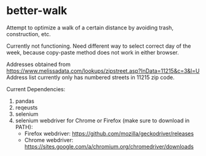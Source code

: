 # better-walk
Attempt to optimize a walk of a certain distance by avoiding trash, construction, etc.

Currently not functioning. Need different way to select correct day of the week, because copy-paste method does not work in either browser.

Addresses obtained from https://www.melissadata.com/lookups/zipstreet.asp?InData=11215&c=3&l=U   
Address list currently only has numbered streets in 11215 zip code.

Current Dependencies:
1. pandas
2. reqeusts
3. selenium
4. selenium webdriver for Chrome or Firefox (make sure to download in PATH): 
	- Firefox webdriver: https://github.com/mozilla/geckodriver/releases
	- Chrome webdriver: https://sites.google.com/a/chromium.org/chromedriver/downloads
